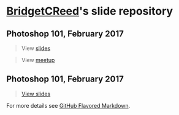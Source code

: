 # [BridgetCReed](https://github.com/BridgetCReed)'s slide repository


## Photoshop 101, February 2017

> View [slides](https://bridgetcreed.github.io/gdiphilly-photoshop101-feb2017)

> View [meetup](https://www.meetup.com/Girl-Develop-It-Philadelphia/events/237414062)

## Photoshop 101, February 2017

> [View slides](https://bridgetcreed.github.io/gdiphilly-photoshop101-feb2017)

For more details see [GitHub Flavored Markdown](https://guides.github.com/features/mastering-markdown/).
